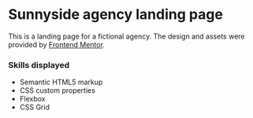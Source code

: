 # Sunnyside agency landing page

This is a landing page for a fictional agency. The design and assets were provided by [Frontend Mentor](https://www.frontendmentor.io/challenges/sunnyside-agency-landing-page-7yVs3B6ef).

### Skills displayed

- Semantic HTML5 markup
- CSS custom properties
- Flexbox
- CSS Grid